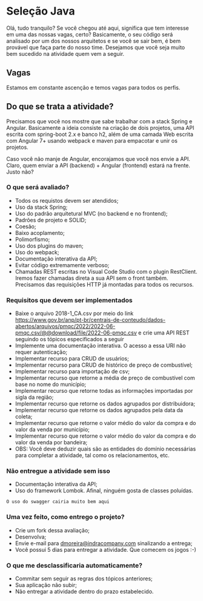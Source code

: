 # Seleção Java

Olá, tudo tranquilo? Se você chegou até aqui, significa que tem interesse em uma das nossas vagas, certo? Basicamente, o seu código será analisado por um dos nossos arquitetos e se você se sair bem, é bem provável que faça parte do nosso time. Desejamos que você seja muito bem sucedido na atividade quem vem a seguir.

## Vagas

Estamos em constante ascenção e temos vagas para todos os perfis.


## Do que se trata a atividade?

Precisamos que você nos mostre que sabe trabalhar com a stack Spring e Angular. Basicamente a ideia consiste na criação de dois projetos, uma API escrita com spring-boot 2.x e banco h2, além de uma camada Web escrita com Angular 7+ usando webpack e maven para empacotar e unir os projetos.

Caso você não manje de Angular, encorajamos que você nos envie a API. Claro, quem enviar a API (backend) + Angular (frontend) estará na frente. Justo não?

### O que será avaliado?

* Todos os requistos devem ser atendidos;
* Uso da stack Spring;
* Uso do padrão arquitetural MVC (no backend e no frontend);
* Padrões de projeto e SOLID;
* Coesão;
* Baixo acoplamento;
* Polimorfismo;
* Uso dos plugins do maven;
* Uso do webpack;
* Documentação interativa da API;
* Evitar código extremamente verboso;
* Chamadas REST escritas no Visual Code Studio com o plugin RestClient. Iremos fazer chamadas direta a sua API sem o front também. Precisamos das requisições HTTP já montadas para todos os recursos.


### Requisitos que devem ser implementados

* Baixe o arquivo 2018-1_CA.csv por meio do link https://www.gov.br/anp/pt-br/centrais-de-conteudo/dados-abertos/arquivos/pmqc/2022/2022-06-pmqc.csv/@@download/file/2022-06-pmqc.csv e crie uma API REST seguindo os tópicos especificados a seguir
* Implemente uma documentação interativa. O acesso a essa URI não requer autenticação;
* Implementar recurso para CRUD de usuários;
* Implementar recurso para CRUD de histórico de preço de combustível;
* Implementar recurso para importação de csv;
* Implementar recurso que retorne a média de preço de combustível com base no nome do município;
* Implementar recurso que retorne todas as informações importadas por sigla da região;
* Implementar recurso que retorne os dados agrupados por distribuidora;
* Implementar recurso que retorne os dados agrupados pela data da coleta;
* Implementar recurso que retorne o valor médio do valor da compra e do valor da venda por município;
* Implementar recurso que retorne o valor médio do valor da compra e do valor da venda por bandeira;
* OBS: Você deve deduzir quais são as entidades do domínio necessárias para completar a atividade, tal como os relacionamentos, etc.

### Não entregue a atividade sem isso

* Documentação interativa da API;
* Uso do framework Lombok. Afinal, ninguém gosta de classes poluídas.

```
O uso do swagger cairia muito bem aqui
```

### Uma vez feito, como entrego o projeto?

* Crie um fork dessa avaliação;
* Desenvolva;
* Envie e-mail para dmoreira@indracompany.com sinalizando a entrega;
* Você possui 5 dias para entregar a atividade. Que comecem os jogos :-)


### O que me desclassificaria automaticamente?

* Commitar sem seguir as regras dos tópicos anteriores;
* Sua aplicação não subir;
* Não entregar a atividade dentro do prazo estabelecido.
